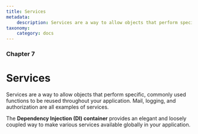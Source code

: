 ```yaml
---
title: Services
metadata:
    description: Services are a way to allow objects that perform specific, commonly used functions to be reused throughout your application.  Mail, logging, and authorization are all examples of services.
taxonomy:
    category: docs
---
```


### Chapter 7

# Services

Services are a way to allow objects that perform specific, commonly used functions to be reused throughout your application.  Mail, logging, and authorization are all examples of services.

The **Dependency Injection (DI) container** provides an elegant and loosely coupled way to make various services available globally in your application.
